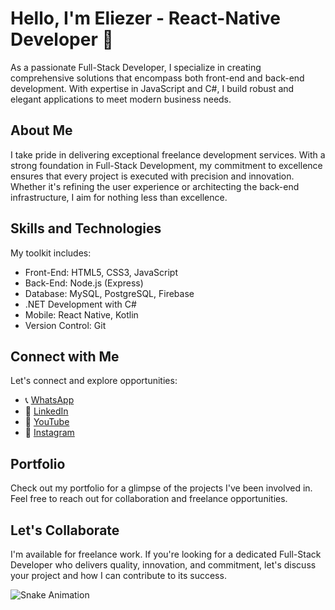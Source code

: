 # Hello, I'm Eliezer - React-Native Developer 👋

As a passionate Full-Stack Developer, I specialize in creating comprehensive solutions that encompass both front-end and back-end development. With expertise in JavaScript and C#, I build robust and elegant applications to meet modern business needs.

## About Me

I take pride in delivering exceptional freelance development services. With a strong foundation in Full-Stack Development, my commitment to excellence ensures that every project is executed with precision and innovation. Whether it's refining the user experience or architecting the back-end infrastructure, I aim for nothing less than excellence.

## Skills and Technologies

My toolkit includes:

- Front-End: HTML5, CSS3, JavaScript
- Back-End: Node.js (Express)
- Database: MySQL, PostgreSQL, Firebase
- .NET Development with C#
- Mobile: React Native, Kotlin
- Version Control: Git

## Connect with Me

Let's connect and explore opportunities:

- 📞 [WhatsApp](https://wa.me/yourphonenumber)
- 💼 [LinkedIn](https://www.linkedin.com/in/eliezerbrasilian/)
- 🎥 [YouTube](https://www.youtube.com/channel/UC032_scknHZH5KGw7t2_fHw)
- 📸 [Instagram](https://www.instagram.com/yourusername)

## Portfolio

Check out my portfolio for a glimpse of the projects I've been involved in. Feel free to reach out for collaboration and freelance opportunities.

## Let's Collaborate

I'm available for freelance work. If you're looking for a dedicated Full-Stack Developer who delivers quality, innovation, and commitment, let's discuss your project and how I can contribute to its success.

<!-- Snake Animation -->
![Snake Animation](https://github.com/LuigiGF/LuigiGF/blob/output/github-contribution-grid-snake.svg)
